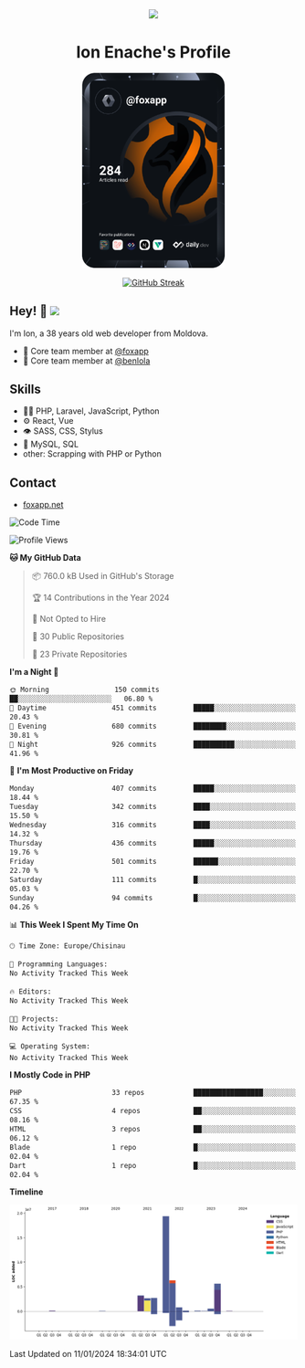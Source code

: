 <div id="header" align="center">
  <img src="https://media.giphy.com/media/M9gbBd9nbDrOTu1Mqx/giphy.gif" width="100"/>
	<h1>Ion Enache's Profile</h1>
</div>
<div align="center">
	<a href="https://app.daily.dev/foxapp"><img src="https://github.com/foxapp/foxapp/blob/master/devcard.svg" width="250" alt="Ion Enache's Dev Card"/></a>
</div>


<div align="center">
	
[![GitHub Streak](http://github-readme-streak-stats.herokuapp.com?user=foxapp&hide_border=true&date_format=M%20j%5B%2C%20Y%5D)](https://git.io/streak-stats)
	
</div>


## Hey! 👋 <img src="https://media.giphy.com/media/hvRJCLFzcasrR4ia7z/giphy.gif" width="30px"/>
I'm Ion, a 38 years old web developer from Moldova.


- 👥 Core team member at [@foxapp](https://github.com/foxapp)
- 👥 Core team member at [@benlola](https://github.com/benlola)

## Skills
- 👨‍💻 PHP, Laravel, JavaScript, Python
- ⚙️ React, Vue
- 👁️ SASS, CSS, Stylus
- 💽 MySQL, SQL
- other: Scrapping with PHP or Python

## Contact
- [foxapp.net](https://www.foxapp.net)

<!--START_SECTION:waka-->
![Code Time](http://img.shields.io/badge/Code%20Time-1%2C695%20hrs%2025%20mins-blue)

![Profile Views](http://img.shields.io/badge/Profile%20Views-0-blue)

**🐱 My GitHub Data** 

> 📦 760.0 kB Used in GitHub's Storage 
 > 
> 🏆 14 Contributions in the Year 2024
 > 
> 🚫 Not Opted to Hire
 > 
> 📜 30 Public Repositories 
 > 
> 🔑 23 Private Repositories 
 > 
**I'm a Night 🦉** 

```text
🌞 Morning                150 commits         ██░░░░░░░░░░░░░░░░░░░░░░░   06.80 % 
🌆 Daytime                451 commits         █████░░░░░░░░░░░░░░░░░░░░   20.43 % 
🌃 Evening                680 commits         ████████░░░░░░░░░░░░░░░░░   30.81 % 
🌙 Night                  926 commits         ██████████░░░░░░░░░░░░░░░   41.96 % 
```
📅 **I'm Most Productive on Friday** 

```text
Monday                   407 commits         █████░░░░░░░░░░░░░░░░░░░░   18.44 % 
Tuesday                  342 commits         ████░░░░░░░░░░░░░░░░░░░░░   15.50 % 
Wednesday                316 commits         ████░░░░░░░░░░░░░░░░░░░░░   14.32 % 
Thursday                 436 commits         █████░░░░░░░░░░░░░░░░░░░░   19.76 % 
Friday                   501 commits         ██████░░░░░░░░░░░░░░░░░░░   22.70 % 
Saturday                 111 commits         █░░░░░░░░░░░░░░░░░░░░░░░░   05.03 % 
Sunday                   94 commits          █░░░░░░░░░░░░░░░░░░░░░░░░   04.26 % 
```


📊 **This Week I Spent My Time On** 

```text
🕑︎ Time Zone: Europe/Chisinau

💬 Programming Languages: 
No Activity Tracked This Week

🔥 Editors: 
No Activity Tracked This Week

🐱‍💻 Projects: 
No Activity Tracked This Week

💻 Operating System: 
No Activity Tracked This Week
```

**I Mostly Code in PHP** 

```text
PHP                      33 repos            █████████████████░░░░░░░░   67.35 % 
CSS                      4 repos             ██░░░░░░░░░░░░░░░░░░░░░░░   08.16 % 
HTML                     3 repos             ██░░░░░░░░░░░░░░░░░░░░░░░   06.12 % 
Blade                    1 repo              █░░░░░░░░░░░░░░░░░░░░░░░░   02.04 % 
Dart                     1 repo              █░░░░░░░░░░░░░░░░░░░░░░░░   02.04 % 
```



**Timeline**

![Lines of Code chart](https://raw.githubusercontent.com/foxapp/foxapp/master/assets/bar_graph.png)


 Last Updated on 11/01/2024 18:34:01 UTC
<!--END_SECTION:waka-->
